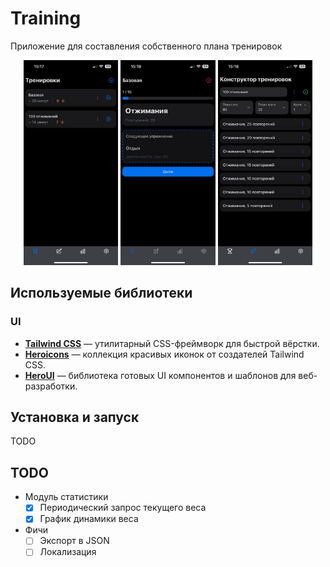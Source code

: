 # Training

Приложение для составления собственного плана тренировок

<p align="center">
  <img src="images/1.jpg" width="30%" />
  <img src="images/2.jpg" width="30%" />
  <img src="images/3.jpg" width="30%" />
</p>

## Используемые библиотеки

### UI

- **[Tailwind CSS](https://tailwindcss.com/)** — утилитарный CSS-фреймворк для быстрой вёрстки.
- **[Heroicons](https://heroicons.com/)** — коллекция красивых иконок от создателей Tailwind CSS.
- **[HeroUI](https://www.heroui.com/)** — библиотека готовых UI компонентов и шаблонов для веб-разработки.

## Установка и запуск

TODO

## TODO

- Модуль статистики
  - [x] Периодический запрос текущего веса
  - [x] График динамики веса
- Фичи
  - [ ] Экспорт в JSON
  - [ ] Локализация
